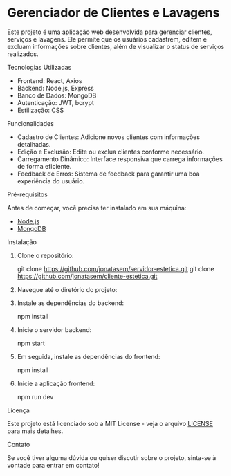 # Gerenciador de Clientes e Lavagens

Este projeto é uma aplicação web desenvolvida para gerenciar clientes, serviços e lavagens. Ele permite que os usuários cadastrem, editem e excluam informações sobre clientes, além de visualizar o status de serviços realizados.

Tecnologias Utilizadas

- Frontend: React, Axios
- Backend: Node.js, Express
- Banco de Dados: MongoDB
- Autenticação: JWT, bcrypt
- Estilização: CSS

Funcionalidades

- Cadastro de Clientes: Adicione novos clientes com informações detalhadas.
- Edição e Exclusão: Edite ou exclua clientes conforme necessário.
- Carregamento Dinâmico: Interface responsiva que carrega informações de forma eficiente.
- Feedback de Erros: Sistema de feedback para garantir uma boa experiência do usuário.

Pré-requisitos

Antes de começar, você precisa ter instalado em sua máquina:

- [Node.js](https://nodejs.org/)
- [MongoDB](https://www.mongodb.com/)

Instalação

1. Clone o repositório:

    git clone https://github.com/jonatasem/servidor-estetica.git
    git clone https://github.com/jonatasem/cliente-estetica.git
   

2. Navegue até o diretório do projeto:
   

3. Instale as dependências do backend:

   npm install
   

4. Inicie o servidor backend:

   npm start
   

5. Em seguida, instale as dependências do frontend:

   npm install
   

6. Inicie a aplicação frontend:

   npm run dev
   
Licença

Este projeto está licenciado sob a MIT License - veja o arquivo [LICENSE](LICENSE) para mais detalhes.

Contato

Se você tiver alguma dúvida ou quiser discutir sobre o projeto, sinta-se à vontade para entrar em contato!